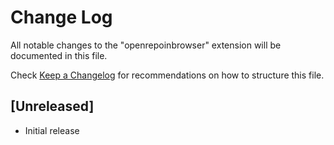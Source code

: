 # Change Log

All notable changes to the "openrepoinbrowser" extension will be documented in this file.

Check [Keep a Changelog](http://keepachangelog.com/) for recommendations on how to structure this file.

## [Unreleased]

- Initial release